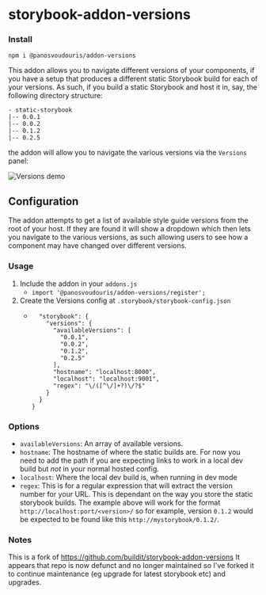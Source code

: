 # storybook-addon-versions

### Install
```
npm i @panosvoudouris/addon-versions
```

This addon allows you to navigate different versions of your components, if you have a setup that produces a different static Storybook build for each of your versions. As such, if you build a static Storybook and host it in, say, the following directory structure:
```
- static-storybook
|-- 0.0.1
|-- 0.0.2
|-- 0.1.2
|-- 0.2.5
```

the addon will allow you to navigate the various versions via the `Versions` panel:

![Versions demo](./docs/versions-demo.gif)

## Configuration
The addon attempts to get a list of available style guide versions from the root of your host. If they are found it will show a dropdown which then lets you navigate to the various versions, as such allowing users to see how a component may have changed over different versions.

### Usage
1. Include the addon in your `addons.js`
    - `import '@panosvoudouris/addon-versions/register';`
1. Create the Versions config at `.storybook/storybook-config.json`
    - ```{
        "storybook": {
          "versions": {
            "availableVersions": [
              "0.0.1",
              "0.0.2",
              "0.1.2",
              "0.2.5"
            ],
            "hostname": "localhost:8000",
            "localhost": "localhost:9001",
            "regex": "\/([^\/]+?)\/?$"
          }
        }
      }
      ```

### Options
- `availableVersions`: An array of available versions.
- `hostname`: The hostname of where the static builds are. For now you need to add the path if you are expecting links to 
work in a local dev build but *not* in your normal hosted config.
- `localhost`: Where the local dev build is, when running in dev mode
- `regex`: This is for a regular expression that will extract the version number for your URL. This is dependant on the way you store the static storybook builds. The example above will work for the format `http://localhost:port/<version>/` so for example, version `0.1.2` would be expected to be found like this `http://mystorybook/0.1.2/`.

### Notes

This is a fork of https://github.com/buildit/storybook-addon-versions It appears that repo is now defunct and no longer maintained so I've forked it to continue maintenance (eg upgrade for latest storybook etc) and upgrades.
